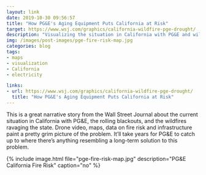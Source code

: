 ```yaml
---
layout: link
date: 2019-10-30 09:56:57
title: "How PG&E's Aging Equipment Puts California at Risk"
target: https://www.wsj.com/graphics/california-wildfire-pge-drought/
description: "Visualizing the situation in California with PG&E and wildfires."
img: /images/post-images/pge-fire-risk-map.jpg
categories: blog
tags:
- maps
- visualization
- California
- electricity

links:
- url: https://www.wsj.com/graphics/california-wildfire-pge-drought/
  title: "How PG&E's Aging Equipment Puts California at Risk"
---
```


This is a great narrative story from the Wall Street Journal about the current situation in California with PG&E, the rolling blackouts, and the wildfires ravaging the state. Drone video, maps, data on fire risk and infrastructure paint a pretty grim picture of the problem. It’ll take years for PG&E to catch up to where there’s anything resembling a long-term solution to this problem.

{% include image.html file="pge-fire-risk-map.jpg" description="PG&E California Fire Risk" caption="no" %}
